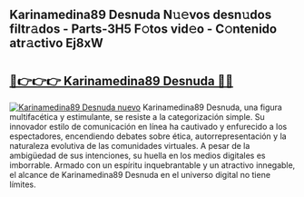 ## Karinamedina89 Desnuda N𝚞𝚎vos desn𝚞dos filtr𝚊dos - Parts-3H5 F𝚘tos vid𝚎o - C𝚘ntenido atr𝚊ctivo Ej8xW

# <h2><a href="http://mb0ggc1.tromn.icu/?c=Karinamedina89+Desnuda">🔗👉👉👉 Karinamedina89 Desnuda 🔗🔗</a></h2>

[![Karinamedina89 Desnuda nuevo](https://i.imgur.com/pEAQMta.gif)](http://mb0ggc1.tromn.icu/?c=Karinamedina89+Desnuda)
Karinamedina89 Desnuda, una figura multifacética y estimulante, se resiste a la categorización simple. Su innovador estilo de comunicación en línea ha cautivado y enfurecido a los espectadores, encendiendo debates sobre ética, autorrepresentación y la naturaleza evolutiva de las comunidades virtuales. A pesar de la ambigüedad de sus intenciones, su huella en los medios digitales es imborrable. Armado con un espíritu inquebrantable y un atractivo innegable, el alcance de Karinamedina89 Desnuda en el universo digital no tiene límites.
